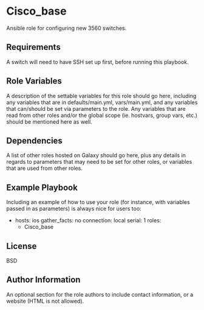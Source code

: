 Cisco_base
=========

Ansible role for configuring new 3560 switches.

Requirements
------------

A switch will need to have SSH set up first, before running this playbook.

Role Variables
--------------

A description of the settable variables for this role should go here, including any variables that are in defaults/main.yml, vars/main.yml, and any variables that can/should be set via parameters to the role. Any variables that are read from other roles and/or the global scope (ie. hostvars, group vars, etc.) should be mentioned here as well.

Dependencies
------------

A list of other roles hosted on Galaxy should go here, plus any details in regards to parameters that may need to be set for other roles, or variables that are used from other roles.

Example Playbook
----------------

Including an example of how to use your role (for instance, with variables passed in as parameters) is always nice for users too:

- hosts: ios
  gather_facts: no
  connection: local
  serial: 1
  roles:
    - Cisco_base
    

License
-------

BSD

Author Information
------------------

An optional section for the role authors to include contact information, or a website (HTML is not allowed).
